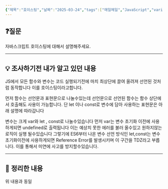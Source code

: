 ```yaml
---
{"제목":"호이스팅","날짜":"2025-03-24","tags":["매일메일","JavaScript","variable","function"],"dg-publish":true,"permalink":"/매일메일/25년3월/호이스팅/","dgPassFrontmatter":true,"created":"2025-03-31T01:12:41.774+09:00","updated":"2025-04-11T00:59:01.267+09:00"}
---
```


## ❓질문

자바스크립트 호이스팅에 대해서 설명해주세요.

---
## 💡 조사하기전 내가 알고 있던 내용

JS에서 모든 함수와 변수는 코드 실행되기전에 마치 최상단에 끌여 올려져 선언된 것처럼 동작합니다 이를 호이스팅이라고합니다.

먼저 함수는 선언문과 표현문으로 나눌수있는데 선언문으로 선언된 함수는 함수 상단에서 호출해도 사용이 가능합니다. 단 let 이나 const로 변수에 담아 사용하는 표현문은 아래 설명에 따라갑니다

변수는 크게 var와 let , const로 나눌수있습니다
먼저 var는 변수 초기화 이전에 사용하게되면 undefined로 출력됩니다 이는 예상치 못한 에러를 불러 올수있고 원하지않는 로직이 실행 될수있습니다 그렇기에 ES6부터 나온 변수 선언 방식인 let,const는 변수 초기화이전에 사용하게되면 Reference Error를 발생시키며 이 구간을 TDZ라고 부릅니다. 이를 통해서 미연에 사고를 방지할수있습니다.

---
## 🏫 정리한 내용

위 내용과 동일
